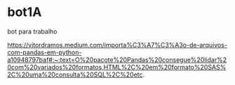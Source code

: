 # bot1A
bot para trabalho

https://vitordramos.medium.com/importa%C3%A7%C3%A3o-de-arquivos-com-pandas-em-python-a10948797baf#:~:text=O%20pacote%20Pandas%20consegue%20lidar%20com%20variados%20formatos,HTML%2C%20em%20formato%20SAS%2C%20uma%20consulta%20SQL%2C%20etc.
